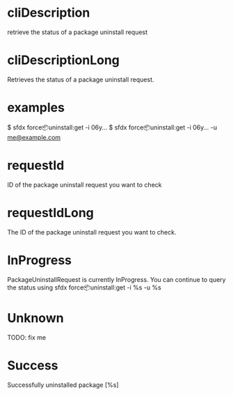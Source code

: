 # cliDescription

retrieve the status of a package uninstall request

# cliDescriptionLong

Retrieves the status of a package uninstall request.

# examples

$ sfdx force:package:uninstall:get -i 06y...
$ sfdx force:package:uninstall:get -i 06y... -u me@example.com

# requestId

ID of the package uninstall request you want to check

# requestIdLong

The ID of the package uninstall request you want to check.

# InProgress

PackageUninstallRequest is currently InProgress. You can continue to query the status using
sfdx force:package:uninstall:get -i %s -u %s

# Unknown

TODO: fix me

# Success

Successfully uninstalled package [%s]
